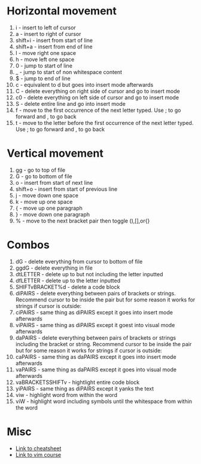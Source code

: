 # Horizontal movement
1. i - insert to left of cursor
2. a - insert to right of cursor 
3. shift+i - insert from start of line
4. shift+a - insert from end of line
5. l - move right one space
6. h - move left one space
7. 0 - jump to start of line
8. _ - jump to start of non whitespace content
9. $ - jump to end of line
10. c - equivalent to d but goes into insert mode afterwards
11. C - delete everything on right side of cursor and go to insert mode
12. c0 - delete everything on left side of cursor and go to insert mode
13. S - delete entire line and go into insert mode
14. f - move to the first occurrence of the next letter typed. Use ; to go forward and , to go back 
15. t - move to the letter before the first occurrence of the next letter typed. Use ; to go forward and , to go back 

# Vertical movement
1. gg - go to top of file
2. G - go to bottom of file
3. o - insert from start of next line
4. shift+o - insert from start of previous line
5. j - move down one space
6. k - move up one space
7. { - move up one paragraph
8. } - move down one paragraph
9. % - move to the next bracket pair then toggle (),[],or{}

# Combos
1. dG - delete everything from cursor to bottom of file
2. ggdG - delete everything in file
3. dtLETTER - delete up to but not including the letter inputted
4. dfLETTER - delete up to the letter inputted
5. SHIFTvBRACKET%d - delete a code block
6. diPAIRS - delete everything between pairs of brackets or strings. Recommend cursor to be inside the pair but for some reason it works for strings if cursor is outside: 
7. ciPAIRS - same thing as diPAIRS except it goes into insert mode afterwards
8. viPAIRS - same thing as diPAIRS except it goest into visual mode afterwards
9. daPAIRS - delete everything between pairs of brackets or strings including the bracket or string. Recommend cursor to be inside the pair but for some reason it works for strings if cursor is outside: 
10. caPAIRS - same thing as daPAIRS except it goes into insert mode afterwards
11. vaPAIRS - same thing as daPAIRS except it goes into visual mode afterwards
12. vaBRACKETSSHIFTv - hightlight entire code block
13. yiPAIRS - same thing as diPAIRS except it yanks the text
14. viw - highlight word from within the word
15. viW - highlight word including symbols until the whitespace from within the word

# Misc
* [Link to cheatsheet](https://vim.rtorr.com/)
* [Link to vim course](https://frontendmasters.com/courses/vim-fundamentals/advanced-motions-horizontal-vertical-movement/)
